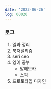 ```yaml
---
date: '2023-06-26'
log: 00020
---
```


### 로그

1. 일과 정리
2. 북저널리즘
3. seri ceo
4. 영어 공부
	- 말해보카
	- 스픽
5. 프로토타입 디자인